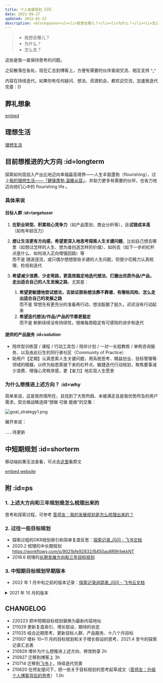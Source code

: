 ```yaml
---
title: 个人发展规划_闪闪
date: 2021-09-27
updated: 2022-02-23
description: <blockquote><ul><li>我想去哪儿？</li><li>为什么？</li><li>怎么去？</li></ul></blockquote><p>这些是我一直保持思考的问题。</p><p>之前散落在各处，现在汇总到博客上，方便有需要的伙伴查阅交流、相互支持 ^_^</p><p>内容在持续迭代，如果你有任何疑问、想法、资源机会，都欢迎交流，加速我迭代完善：D</p>
---
```


> - 我想去哪儿？
> - 为什么？
> - 怎么去？

这些是我一直保持思考的问题。

之前散落在各处，现在汇总到博客上，方便有需要的伙伴查阅交流、相互支持 ^_^

内容在持续迭代，如果你有任何疑问、想法、资源机会，都欢迎交流，加速我迭代完善：D


## 葬礼想象

[embed](_eb_funeral.md ':include')

## 理想生活

[理想生活](about/idealife.md)


## 目前想推进的大方向  :id=longterm

探索如何高投入产出比地迈向幸福最高境界——人生丰盈蓬勃（flourishing），过上[我的理想生活——「健康蓬勃 温暖从容」](about/idealife)，并助力更多有需要的伙伴，也省力地迈向他们心中的 flourishing life 。

### 具体来说

#### 目标人群  :id=targetuser


1. **在职业转型、积累核心竞争力**（如产品策划、商业分析等），且**试错成本高**（如有年龄压力）

2. **想让生活更有方向感，希望更深入地思考探索人生关键问题**，比如自己想去哪里（如想过怎样的人生、想为谁创造怎样的价值）、如何去（如下一步的杠杆点是什么、如何进入正向增强回路）等 <br> 而不是 随波逐流，或只偶尔想想那些关键的人生问题，但很少花精力认真梳理、检视和迭代

3. **希望减少浪费、少走弯路，更高效稳定地迭代想法、打磨出优质作品/产品，走出适合自己的人生发展之路**，尤其是：
    1. **希望更敏捷地尝试想法，去验证那些想法靠不靠谱、有哪些风险、怎么走出适合自己的发展之路** <br>
    而不是 常想先有更充分的准备再行动，想法酝酿了挺久，迟迟没有行动起来
    2. **希望迭代想法/作品/产品的节奏更稳定**<br>
    而不是 断断续续没有持续性，很难每周稳定有可感知的进步和迭代



#### 提供的产品服务   :id=solution

- 陪伴型训练营 / 课程 / 行动工具包 / 陪伴计划 / 一对一长程教练 / 单例咨询服务，以及由此衍生的同行者社区（Community of Practice）
- 助用户【定期】认真思索人生关键问题，用系统思考、精益创业、目标管理等领域的精髓，以终为始思索接下来的杠杆点、敏捷迭代行动规划，聚焦要事减少浪费、增强心灵秩序感，更【省力】地实现人生愿景



### 为什么想推进上述方向？ :id=why

简单来说，这是我热情所在，且找到了大势所趋、未被满足且是我优势所及的用户需求，契合做战略选择“想做 可做 能做”的交集：

![goal_strategy1.png](http://ishanshan.zoomquiet.top/share/goal_strategy1.png  ':size=400')



展开来说：

……待更新





## 中短期规划  :id=shorterm

移动端如果无法查看，可点击[这里](https://mzm628l8fj.feishu.cn/sheets/shtcnGOoXwn6JtF4UC0cKM8sMed?sheet=y4zfOl)看原文

[embed website](https://mzm628l8fj.feishu.cn/sheets/shtcnGOoXwn6JtF4UC0cKM8sMed?sheet=y4zfOl ':include :type=iframe width=100% height=700px')


## 附 :id=ps

### 1. 上述大方向和三年规划是怎么梳理出来的


思考和探索过程，可参考 [答师友：我的发展规划是怎么梳理出来的？](cmty/tips_MBOlifeplan.md)


### 2. 过往一些目标规划

- 探索过程的OKR规划索引和简单复盘反思：[探索记录_闪闪 - 飞书文档](https://mzm628l8fj.feishu.cn/sheets/shtcnGOoXwn6JtF4UC0cKM8sMed?sheet=FFqkNm)
- 2020.2 梳理的中长期规划 https://workflowy.com/s/9021bfe92832/B450ao8R9h1ekkNT
- 2018.6 梳理的[长期发展方向和三年目标规划](about/InfoVocationREQ.md)


### 3. 中短期目标规划早期版本

- 2022 年 1 月中旬之前的版本记录：[探索记录追踪表_闪闪 - 飞书云文档](https://mzm628l8fj.feishu.cn/sheets/shtcnGOoXwn6JtF4UC0cKM8sMed?sheet=uM8RmJ)


<details>
<summary> 2021 年 10 月的版本  </summary>


### 想推进的大方向  :id=longterm
探索如何高投入产出比地迈向幸福最高境界——人生丰盈蓬勃（flourishing），过上[我的理想生活——「健康蓬勃 温暖从容」](about/idealife)，并助力更多有需要的伙伴，也更快更稳地迈向他们心中的 flourishing life 。

### 具体来说
#### 目标人群  :id=targetuser
- 希望有更清晰的人生目标、发展规划
- 或希望更高效地达成目标，尤其定了好些目标但常没实现
- 希望增强社会支持系统、人生更加丰盈蓬勃



#### 提供的产品服务   :id=solution

- 同行者社区（Community of Practice）+ 由此衍生的、面对不同需求深度的产品服务，比如 行动工具包 / 训练营 /  陪伴计划 / 一对一长程教练 / 单例咨询服务
- 助力彼此拥有 梳理目标规划、高频深刻复盘 的稳定节律，和更强健的社会支持
- 以便更高效地诊断识别遇到的关键问题、聚焦要事、输出价值，更快更稳地实现目标、奔向蓬勃人生。

#### 期待实现的状态  :id=vision

- **用户面对的人生挑战越复杂，越希望来到这个社区**，助自己保持稳定的节律，来思考 投入产出比最高 的发力点（OKR）、检视进展、加速觉察及解除障碍和风险，更快调整行动，促进自己持续聚焦要事、输出价值，更快更稳地迈向心中的蓬勃人生
- 这变成类似 TEDx 的开放品牌，**用户可以借助工具包**
    - 去**发起自己的小组**，和亲友定期轻松又认真地检视交流彼此目标进展、风险和反思，讨论如何更好地支持彼此实现目标
    - 并在这个过程**贡献更多**诊断识别根本问题、定目标、做规划和复盘的**优质案例**，方便其他有需要的伙伴参考，一起共建社区
- 这个系统是**可持续运转、跨越时间周期长期持续下去**的。即使我离开，这些技术和温暖，也能持续传承。

- 规模上：
    - 目前期待未来能至少助上亿用户，拥有 梳理目标规划、高频复盘反思 的稳定节律，和获得更强健的社会支持
    - 深度服务的用户能在几十万的级别
        - 为什么是这个量级？
            - 是参考知识服务的头部公司「得到」。他们2020年第一季度，MAU 350+w ，DAU 60+w 。
            - 这些算是中国比较上进的用户了，可以看出大致量级。根据二八法则，他们中估计至少有 20% 希望更好地实现目标、拥有更幸福的人生，并开始行动了吧。
            - 如果能服务好他们，感觉已经很不错？



### 为什么想推进上述方向？ :id=why

简单来说，这是我热情所在，且找到了大势所趋、未被满足且是我优势所及的用户需求，契合做战略选择“想做 可做 能做”的交集：

![goal_strategy1.png](http://ishanshan.zoomquiet.top/share/goal_strategy1.png  ':size=400')



展开来说：



人有很多需求，追求幸福生活是最终极的需求。尤其在物质日益富足的环境下，越来越多个体开始关注实现自我价值、为社会创造价值，让人生更丰盈蓬勃（flourishing）。

而助力更多个体更易持久幸福，恰是我热情所在，是一直希望推动的方向。且这是个分散市场，谁都不可能占据很大的市场份额，但做得好也能很优秀。

<br>

但具体怎么做呢？

要进入幸福的最高境界——蓬勃人生(flourishing life)，需要做和可以做的事情太多了，**做产品最好找一个小切入点**。比如有些团队的优势是心理学，所以从心理学的角度切入，助用户学会更高效地休息、暂停。

过去几个月（2021-08-23）陪伴 30+ 伙伴前行的过程，我发现在通往蓬勃人生路上，有很多共性现象，在不同伙伴身上重复出现。最常见的是：

> - 发现进展不如预期时，很多人第一反应是去找提升执行力，或找时间管理、精力管理或对抗拖延、分心的方法，或强逼着自己加班加点达成所定目标。结果常是困扰很久也没有实质改善…
> - 很少有人去反思，是不是一开始目标就没定好。

但其实**选择比努力更重要**。这个过程很类似企业，如果一开始战略方向选错，那做再多努力也易徒劳。

且幸福的一个重要因素是找到生活目标乃至人生使命。通过全身心地投入充满挑战的目标，以达到个人成长并体会到意义感，我们才易感到持久幸福。

<br>

而过去几年我恰在目标管理、战略管理上有些积累，这几年的进步和乐趣也主要得益于这些训练。

如果能把这些曾经帮助过我的工具方法、经验教训带给更多人，助面对类似场景和困难的伙伴，可以少走弯路，或体会到那些鲜为人知的美妙乐趣，那真是再好不过。

这令我对解决这个问题萌生出一种使命感，是很有钱后也会继续推进的。

现在我正好可以低试错成本地探索尝试一段时间，同时也在这个过程更快速且全方位地提升做业务、创造商业价值的能力，为什么不现在就做，而是等到自己很有钱呢？


<br>

综上，结合理性的思考和感性的触动，目前很想推动这个事情：**助力有需要的伙伴，更好地诊断识别关键问题、聚焦要事、输出价值，更快更稳地实现目标、奔向蓬勃人生**。

### 中短期目标规划


#### 三年 :id=3y

1. 希望能在 3 年左右，建立起个人品牌。也就是如果想更快更稳地迈向心中的蓬勃人生（flourishing life） ，用户一般会推荐我，来参考我推荐的工具方法；并形成了良性运转的社区。
2. 同时实现把自己一份时间卖出多次，达到每月非投资理财带来的睡后收入，至少稳定收支平衡（目前支出是 7k/月 左右，未来可能根据当时的状态上涨）。

<br>


PS. 为什么有上述期待？

1. 一个品牌的发展状态，可通过品牌在用户心智中的位置来体现。最佳状态是一提到某个品类，用户就想起某个品牌；甚至用品牌代替品类，典型如 google 一下 —— 搜索一下。
2. 这次探索，我期待能
   1. 把一份时间卖出多次，升级个人商业模式；
   2. 是在为用户创造价值，且创造的是跨越时间周期的价值；
   3. 创造的商业价值至少可覆盖所需成本，盈亏平衡——这不仅意味着 I build something people want ，还意味着我为用户提供的解决方案能健康运转，打造了一个解决用户问题的可持续运作的系统。

    那上述 1~3 点如何表征呢？

    只是以被动收入来评估肯定不行，因为投资理财收益其实并不代表我能把自己一份时间卖出多次了，也不一定代表我在为用户创造价值。需要加上限定条件。所以就改成了“非投资理财”的睡后收入，希望每月非投资理财带来的睡后收入，至少稳定收支平衡。


#### 十八个月 :id=18m

（具体目标待渐进明细）

1. 进一步验证价值假设，关于蓬勃人生、目标管理的 CoP 初具规模，形成社区文化，且具备进一步增长的条件

    PS. 一些可能的增长方式：   
    - a.（主）由那些希望自己越来越易事半功倍，或很希望自己能省力地助他人达成目标，且愿意一起共建社区的伙伴作为小组发起人
      - 或许可以直接和一些社区合作，尤其是聚集教育行业从业者的个人成长型社区，他们不仅有付费能力和意愿，还可能影响他们的学员——更知道如何教练引导学员&牵线学员来报名参加
      - 毕业考学群体也可能是一个切入点
    - b.（次）由那些希望打造面向上进青年的产品服务的伙伴，作为小组发起人，聚集目标用户，快速获取反馈、验证假设



2. 财务上（投资理财收益除外）
    * 日常至少收支平衡
    * 已有可稳定获得睡后收入的产品服务







#### 半年目标规划 :id=6m

##### 2021 年 8 月- 2022 年 1 月

这半年的目标规划，详见[输出实验室 需要哪些支持？](f_output/helpwanted?id=background)中背景介绍的部分

##### 2021.10~11  

目标规划见 ：
https://workflowy.com/s/m1011/9dmA0FNYr89MOSrr


</details>


## CHANGELOG


- 220223 把中短期目标规划替换为最新内容地址
- 211029 更新复盘索引、增长假设、期待的状态
- 211025 结合近期思考，更新目标人群、产品服务、十八个月目标
- 211007 增补 10~11 月的目标规划和关于增长假设的思考、2021.4 至今的探索记录汇总表
- 210928 增补为什么想推进上述方向、修改附录 2h
- 210927 迁移到博客上 3h
- 210714 迁移到[飞书](https://mzm628l8fj.feishu.cn/docs/doccnljPAh9xJll6wM7hLBjkhof#O2KCDT)上，持续迭代完善
- 210620 在师友提问下，把一些关于目标规划的思考起草成文（[答师友：升级个人博客背后的思考](mur/logOD_TRIZblogupd.md)） 1.5h

